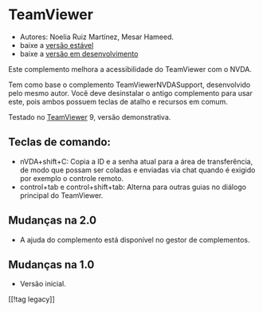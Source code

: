 # TeamViewer #

*	Autores: Noelia Ruiz Martínez, Mesar Hameed.
*	baixe a [versão estável][1]
*	baixe a [versão em desenvolvimento][2]

Este complemento melhora a acessibilidade do TeamViewer com o NVDA.

Tem como base o complemento TeamViewerNVDASupport, desenvolvido pelo mesmo
autor. Você deve desinstalar o antigo complemento para usar este, pois ambos
possuem teclas de atalho e recursos em comum.

Testado no [TeamViewer][3] 9, versão demonstrativa.

## Teclas de comando: ##

*	nVDA+shift+C: Copia a ID e a senha atual para a área de transferência, de
  modo que possam ser coladas e enviadas via chat quando é exigido por
  exemplo o controle remoto.
*	control+tab e control+shift+tab: Alterna para outras guias no diálogo
  principal do TeamViewer.

## Mudanças na 2.0 ##
*	 A ajuda do complemento está disponível no gestor de complementos.

## Mudanças na 1.0 ##
*	 Versão inicial.

[[!tag legacy]]

[1]: https://www.nvaccess.org/addonStore/legacy?file=tv

[2]: https://www.nvaccess.org/addonStore/legacy?file=tv-dev

[3]: https://www.teamviewer.com
